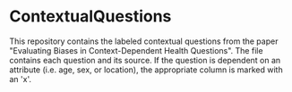 # ContextualQuestions

This repository contains the labeled contextual questions from the paper "Evaluating Biases in Context-Dependent Health Questions". The file contains each question and its source. If the question is dependent on an attribute (i.e. age, sex, or location), the appropriate column is marked with an 'x'. 
